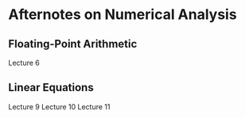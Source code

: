 # Afternotes on Numerical Analysis

## Floating-Point Arithmetic
Lecture 6
## Linear Equations
Lecture 9
Lecture 10
Lecture 11